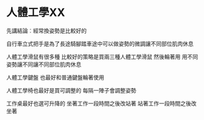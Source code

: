 # 人體工學XX

先講結論︰經常換姿勢是比較好的

自行車立式把手是為了長途騎腳踏車途中可以做姿勢的微調讓不同部位肌肉休息

人體工學滑鼠有很多種 比較好的策略是買兩三種人體工學滑鼠 然後輪著用 用不同姿勢讓不同讓不同部位肌肉休息

人體工學鍵盤 也最好和普通鍵盤輪著使用

人體工學椅也最好是買可調整的 每隔一陣子會調整姿勢

工作桌最好也選可升降的 坐著工作一段時間之後改站著 站著工作一段時間之後改坐著 